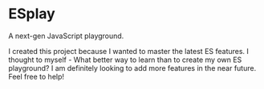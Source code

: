 # ESplay
A next-gen JavaScript playground.


I created this project because I wanted to master the latest ES features. I thought to myself - What better way to learn than 
to create my own ES playground? I am definitely looking to add more features in the near future. Feel free to help! 

